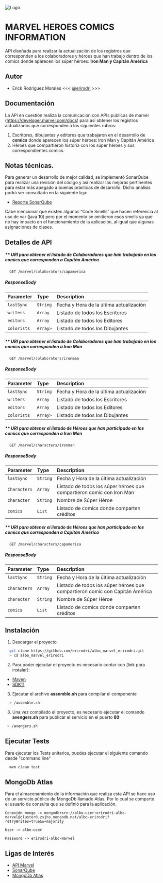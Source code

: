 ![Logo](https://upload.wikimedia.org/wikipedia/commons/thumb/b/b9/Marvel_Logo.svg/1200px-Marvel_Logo.svg.png)


# MARVEL HEROES COMICS INFORMATION

API diseñada para realizar la actualización de los registros que corresponden a los colaboradores y héroes que han trabajo dentro de los comics donde aparecen los súper héroes: **Iron Man y Capitán América**


## Autor
- Erick Rodriguez Morales  <<< [@erirodri](https://github.com/erirodrie) >>>


## Documentación
La API en cuestión realiza la comunicación con APIs públicas de marvel (https://developer.marvel.com/docs) para así obtener los registros actualizados que corresponden a los siguientes rubros:
1. Escritores, dibujantes y editores que trabajaron en el desarrollo de **comics** donde aparecen los súper héroes: Iron Man y Capitán América
2. Héroes que compartieron historia con los súper héroes y sus correspondientes comics.




## Notas técnicas.
Para generar un desarrollo de mejor calidad, se implementó SonarQube para realizar una revisión del código y así realizar las mejoras pertinentes para estar más apegado a buenas prácticas de desarrollo. Dicho análisis podrá ser consultado en la siguiente liga:

* [Reporte SonarQube](https://drive.google.com/file/d/1Slmqq9Vno9eEWqyfeqXUG1sMTSG_a88P/view?usp=sharing)

Cabe mencionar que existen algunos “Code Smells” que hacen referencia al uso de var (java 10) pero por el momento se omitieron esos smells ya que no hay impacto en el funcionamiento de la aplicación, al igual que algunas asignaciones de clases.



## Detalles de API

#####  ** URI para obtener el listado de Colaboradores que han trabajado en los comics que corresponden a Capitán América

```http
  GET /marvel/colaborators/capamerica
```
##### ResponseBody
| Parameter | Type     | Description                |
| :-------- | :------- | :------------------------- |
| `lastSync` | `String` | Fecha y Hora de la última actualización |
| `writers` | `Array` | Listado de todos los Escritores |
| `editors` | `Array` | Listado de todos los Editores |
| `colorists` | `Array>` | Listado de todos los Dibujantes |

#####  ** URI para obtener el listado de Colaboradores que han trabajado en los comics que corresponden a Iron Man

```http
  GET /marvel/colaborators/ironman
```
##### ResponseBody
| Parameter | Type     | Description                |
| :-------- | :------- | :------------------------- |
| `lastSync` | `String` | Fecha y Hora de la última actualización |
| `writers` | `Array` | Listado de todos los Escritores |
| `editors` | `Array` | Listado de todos los Editores |
| `colorists` | `Array>` | Listado de todos los Dibujantes |

#####  ** URI para obtener el listado de Héroes que han participado en los comics que corresponden a Iron Man

```http
  GET /marvel/characters/ironman
```
##### ResponseBody
| Parameter | Type     | Description                |
| :-------- | :------- | :------------------------- |
| `lastSync` | `String` | Fecha y Hora de la última actualización |
| `Characters` | `Array` | Listado de todos los súper héroes que compartieron comic con Iron Man |
| `character` | `String` | Nombre de Súper Héroe |
| `comics` | `List` | Listado de comics donde comparten créditos |

#####  ** URI para obtener el listado de Héroes que han participado en los comics que corresponden a Capitán América

```http
  GET /marvel/characters/capamerica
```
##### ResponseBody
| Parameter | Type     | Description                |
| :-------- | :------- | :------------------------- |
| `lastSync` | `String` | Fecha y Hora de la última actualización |
| `Characters` | `Array` | Listado de todos los súper héroes que compartieron comic con Capitán América |
| `character` | `String` | Nombre de Súper Héroe |
| `comics` | `List` | Listado de comics donde comparten créditos |


## Instalación

1. Descargar el proyecto

```bash 
  git clone https://github.com/erirodri/albo_marvel_erirodri.git
  > cd albo_marvel_erirodri
```
2. Para poder ejecutar el proyecto es necesario contar con (link para instalar):
- [Maven](https://maven.apache.org/install.html)
- [SDK11](https://www.oracle.com/mx/java/technologies/javase-jdk11-downloads.html)

3. Ejecutar el archivo **assemble.sh** para compilar el componente
```bash 
  > /assemble.sh
```

3. Una vez compilado el proyecto, es necesario ejecutar el comando **avengers.sh** para publicar el servicio en el puerto **80**
```bash 
 > /avengers.sh
```
## Ejecutar Tests

Para ejecutar los Tests unitarios, puedes ejecutar el siguiente comando desde "command line"

```bash
  mvn clean test
```


## MongoDb Atlas

Para el almacenamiento de la información que realiza esta API se hace uso de un servicio público de MongoDb llamado Atlas. Por lo cual se comparte el usuario de consulta que se definió para la aplicación.

`Conexión mongo -> mongodb+srv://albo-user:erirodri-albo-marvel@cluster0.zsjho.mongodb.net/albo-erirodri?retryWrites=true&w=majority`

`User -> albo-user`

`Password -> erirodri-albo-marvel`



## Ligas de Interés
- [API Marvel](https://developer.marvel.com/docs)
- [SonarQube](https://www.sonarqube.org/)
- [MongoDb Atlas](https://www.mongodb.com/cloud/atlas/lp/try2-aterms?utm_content=0618atermsEXP&utm_source=google&utm_campaign=gs_americas_mexico_search_core_brand_atlas_desktop&utm_term=mongodb%20atlas&utm_medium=cpc_paid_search&utm_ad=e&utm_ad_campaign_id=13563674158&gclid=CjwKCAjwiLGGBhAqEiwAgq3q_kdauI0C-ieKdy5YsUzgzZlmoOZyaingqZ9hxfA1KW4wyYcbFiWePxoCBZIQAvD_BwE)
